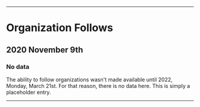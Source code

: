 
***

# Organization Follows

## 2020 November 9th

### No data

The ability to follow organizations wasn't made available until 2022, Monday, March 21st. For that reason, there is no data here. This is simply a placeholder entry.

***
